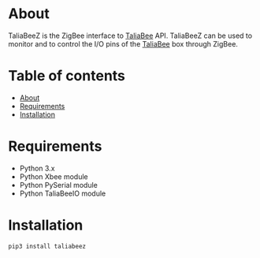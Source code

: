 About
=====
TaliaBeeZ is the ZigBee interface to [TaliaBee](https://github.com/beyaznet/TaliaBee) API. TaliaBeeZ can be used to monitor and to control the I/O pins of the [TaliaBee](https://github.com/beyaznet/TaliaBee) box through ZigBee.

Table of contents
=================

- [About](#about)
- [Requirements](#requirements)
- [Installation](#installation)

Requirements
============
- Python 3.x
- Python Xbee module
- Python PySerial module
- Python TaliaBeeIO module

Installation
============
```bash
pip3 install taliabeez
```
